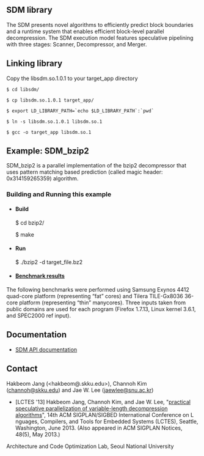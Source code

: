 ## **SDM library**

The SDM presents novel algorithms to efficiently predict block boundaries and a runtime system that enables efficient block-level parallel decompression. The SDM execution model features speculative pipelining with three stages: Scanner, Decompressor, and Merger.

## **Linking library**

Copy the libsdm.so.1.0.1 to your target_app directory

	$ cd libsdm/

	$ cp libsdm.so.1.0.1 target_app/

	$ export LD_LIBRARY_PATH=`echo $LD_LIBRARY_PATH`:`pwd`

	$ ln -s libsdm.so.1.0.1 libsdm.so.1

	$ gcc -o target_app libsdm.so.1


## **Example: SDM_bzip2**

SDM_bzip2 is a parallel implementation of the bzip2 decompressor that uses pattern matching based prediction (called magic header: 0x314159265359)  algorithm.

### **Building and Running this example**

* #### **Build**

	$ cd bzip2/

	$ make

* #### **Run**

	$ ./bzip2 -d target_file.bz2

* #### [Benchmark results](https://github.com/skku-swpc/SDM_bzip2/blob/master/benchmark_results.pdf)
The following benchmarks were performed using Samsung Exynos 4412 quad-core platform (representing “fat” cores) and Tilera TILE-Gx8036 36-core platform (representing “thin” manycores). Three inputs taken from public domains are used for each program (Firefox 1.7.13, Linux kernel 3.6.1, and SPEC2000 ref input).

## **Documentation**

* [SDM API documentation](https://github.com/skku-swpc/SDM_bzip2/blob/master/SDM-API.docx)

## **Contact**

Hakbeom Jang (<hakbeom@.skku.edu>), Channoh Kim (<channoh@skku.edu>) and Jae W. Lee (<jaewlee@snu.ac.kr>)
* [LCTES '13] Hakbeom Jang, Channoh Kim, and Jae W. Lee, "[practical speculative parallelization of variable-length decompression algorithms](http://dl.acm.org/citation.cfm?id=2465557)", 14th ACM SIGPLAN/SIGBED International Conference on L nguages, Compilers, and Tools for Embedded Systems (LCTES), Seattle, Washington, June 2013. (Also appeared in ACM SIGPLAN Notices, 48(5), May 2013.)

Architecture and Code Optimization Lab, Seoul National University
